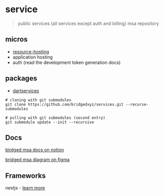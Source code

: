 # service
> public services (all services except auth and billing) msa repository







## micros

- [resource-hosting](./resource-hosting)
- application hosting
- auth (read the development token generation docs)

## packages
- [dartservices](./packages/dartservices)


```shell
# cloning with git submodules
git clone https://github.com/bridgedxyz/services.git --recurse-submodules

# pulling with git submodules (second entry)
git submodule update --init --recursive
```


## Docs

[birdged msa docs on notion](https://www.notion.so/bridgedxyz/services-msa-d00ff606766d4df09a2ea8dcfa1b0de2)


[bridged msa diagram on figma](https://www.figma.com/file/t5EdSlZo7eyWgXLSqTx7ok/hackers?node-id=0%3A1)




## Frameworks

nestjs - [learn more](https://docs.nestjs.com/microservices/basics)


